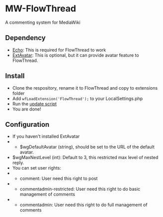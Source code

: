 # MW-FlowThread
A commenting system for MediaWiki

## Dependency
* [Echo](https://www.mediawiki.org/wiki/Extension:Echo): This is required for FlowThread to work
* [ExtAvatar](https://github.com/nbdd0121/MW-Avatar): This is optional, but it can provide avatar feature to FlowThread.

## Install
* Clone the respository, rename it to FlowThread and copy to extensions folder
* Add `wfLoadExtension('FlowThread');` to your LocalSettings.php
* Run the [update script](https://www.mediawiki.org/wiki/Manual:Update.php)
* You are done!

## Configuration
* If you haven't installed ExtAvatar
* * $wgDefaultAvatar (string), should be set to the URL of the default avatar.
* $wgMaxNestLevel (int): Default to 3, this restricted max level of nested reply.
* You can set user rights: 
* * comment: User need this right to post
* * commentadmin-restricted: User need this right to do basic management of comments
* * commentadmin: User need this right to do full management of comments

